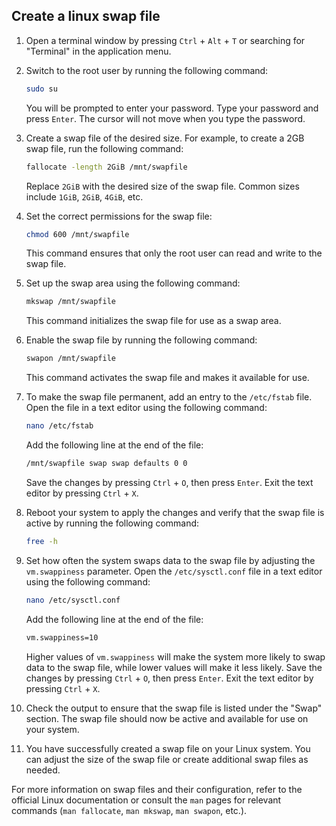 ## Create a linux swap file

1. Open a terminal window by pressing `Ctrl` + `Alt` + `T` or searching for "Terminal" in the application menu.

2. Switch to the root user by running the following command:
    ```bash
    sudo su
    ```
    You will be prompted to enter your password. Type your password and press `Enter`. The cursor will not move when you type the password.

3. Create a swap file of the desired size. For example, to create a 2GB swap file, run the following command:
    ```bash
    fallocate -length 2GiB /mnt/swapfile
    ```
    Replace `2GiB` with the desired size of the swap file. Common sizes include `1GiB`, `2GiB`, `4GiB`, etc.

4. Set the correct permissions for the swap file:
    ```bash
    chmod 600 /mnt/swapfile
    ```
    This command ensures that only the root user can read and write to the swap file.

5. Set up the swap area using the following command:
    ```bash
    mkswap /mnt/swapfile
    ```
    This command initializes the swap file for use as a swap area.

6. Enable the swap file by running the following command:
    ```bash
    swapon /mnt/swapfile
    ```
    This command activates the swap file and makes it available for use.

7. To make the swap file permanent, add an entry to the `/etc/fstab` file. Open the file in a text editor using the following command:
    ```bash
    nano /etc/fstab
    ```
    Add the following line at the end of the file:
    ```bash
    /mnt/swapfile swap swap defaults 0 0
    ```
    Save the changes by pressing `Ctrl` + `O`, then press `Enter`. Exit the text editor by pressing `Ctrl` + `X`.

8. Reboot your system to apply the changes and verify that the swap file is active by running the following command:
    ```bash
    free -h
    ```

9. Set how often the system swaps data to the swap file by adjusting the `vm.swappiness` parameter. Open the `/etc/sysctl.conf` file in a text editor using the following command:
    ```bash
    nano /etc/sysctl.conf
    ```
    Add the following line at the end of the file:
    ```bash
    vm.swappiness=10
    ```
    Higher values of `vm.swappiness` will make the system more likely to swap data to the swap file, while lower values will make it less likely. Save the changes by pressing `Ctrl` + `O`, then press `Enter`. Exit the text editor by pressing `Ctrl` + `X`.

10. Check the output to ensure that the swap file is listed under the "Swap" section. The swap file should now be active and available for use on your system.

11. You have successfully created a swap file on your Linux system. You can adjust the size of the swap file or create additional swap files as needed.

For more information on swap files and their configuration, refer to the official Linux documentation or consult the `man` pages for relevant commands (`man fallocate`, `man mkswap`, `man swapon`, etc.).